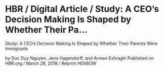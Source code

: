 # HBR / Digital Article / Study: A CEO’s Decision Making Is Shaped by Whether Their Pa…

Study: A CEO’s Decision Making Is Shaped by Whether Their Parents Were Immigrants

by Duc Duy Nguyen, Jens Hagendorff, and Arman Eshraghi Published on HBR.org / March 28, 2018 / Reprint H048OW